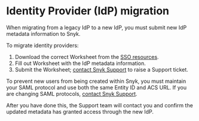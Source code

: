 # Identity Provider (IdP) migration

When migrating from a legacy IdP to a new IdP, you must submit new IdP metadata information to Snyk.

To migrate identity providers:

1. Download the correct Worksheet from the [SSO resources](set-up-snyk-single-sign-on-sso.md#resources).
2. Fill out Worksheet with the IdP metadata information.
3. Submit the Worksheet; [contact Snyk Support](https://support.snyk.io/hc/en-us/requests/new) to raise a Support ticket.

To prevent new users from being created within Snyk, you must maintain your SAML protocol and use both the same Entity ID and ACS URL. If you are changing SAML protocols, [contact Snyk Support](https://support.snyk.io/hc/en-us/requests/new).

After you have done this, the Support team will contact you and confirm the updated metadata has granted access through the new IdP.
